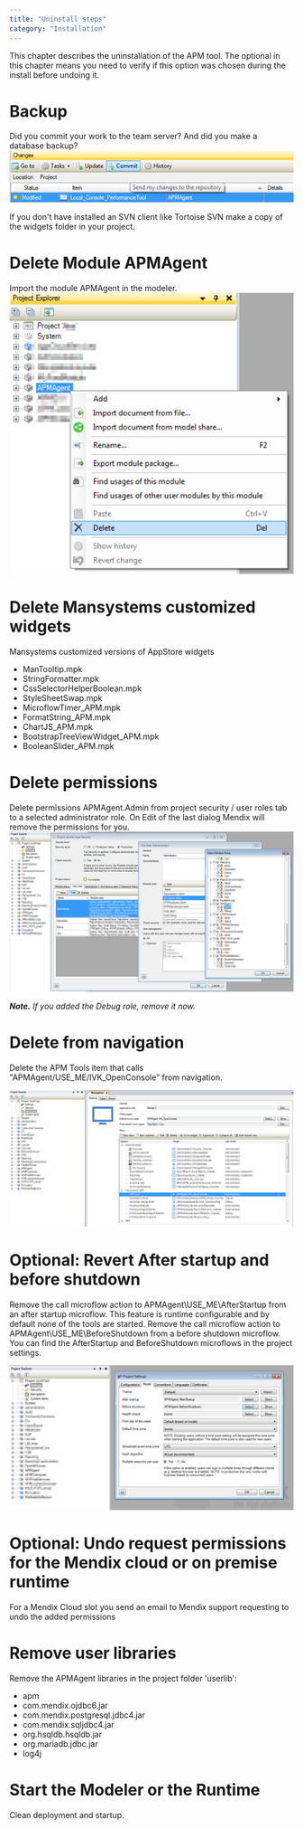 ```yaml
---
title: "Uninstall steps"
category: "Installation"
---
```

This chapter describes the uninstallation of the APM tool. The optional in this chapter means you need to verify if this option was chosen during the install before undoing it.

# Backup

Did you commit your work to the team server? And did you make a database backup?
![](attachments/Uninstall_steps/Delete_Module.png)

If you don't have installed an SVN client like Tortoise SVN make a copy of the widgets folder in your project.

# Delete Module APMAgent

Import the module APMAgent in the modeler.
![](attachments/Uninstall_steps/Commit.png)

# Delete Mansystems customized widgets

Mansystems customized versions of AppStore widgets
* ManTooltip.mpk
* StringFormatter.mpk
* CssSelectorHelperBoolean.mpk
* StyleSheetSwap.mpk
* MicroflowTimer_APM.mpk
* FormatString_APM.mpk 
* ChartJS_APM.mpk 
* BootstrapTreeViewWidget_APM.mpk
* BooleanSlider_APM.mpk  

# Delete permissions

Delete permissions APMAgent.Admin from project security / user roles tab to a selected administrator role. On Edit of the last dialog Mendix will remove the permissions for you.
![](attachments/Uninstall_steps/Delete_Permissions.png)

**_Note._** _If you added the Debug role, remove it now._

# Delete from navigation

Delete the APM Tools item that calls "APMAgent/USE_ME/IVK_OpenConsole" from navigation.

![](attachments/Uninstall_steps/Delete_From_Navigation.png)

# Optional: Revert After startup and before shutdown

Remove the call microflow action to APMAgent\USE_ME\AfterStartup from an after startup microflow. This feature is runtime configurable and by default none of the tools are started.
Remove the call microflow action to APMAgent\USE_ME\BeforeShutdown from a before shutdown microflow.
You can find the AfterStartup and BeforeShutdown microflows in the project settings.

![](attachments/Uninstall_steps/Revert_After_Startup.png)

# Optional: Undo request permissions for the Mendix cloud or on premise runtime

For a Mendix Cloud slot you send an email to Mendix support requesting to undo the added permissions

# Remove user libraries

Remove the APMAgent libraries in the project folder 'userlib':

*   apm
*   com.mendix.ojdbc6.jar
*   com.mendix.postgresql.jdbc4.jar
*   com.mendix.sqljdbc4.jar
*   org.hsqldb.hsqldb.jar
*   org.mariadb.jdbc.jar
*   log4j

# Start the Modeler or the Runtime

Clean deployment and startup.
